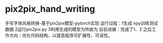 # pix2pix_hand_writing
手写字体风格转换-基于pix2pix模型-pytorch实现
运行过程：1生成 npy训练测试数据 2运行pix2pix.py  3利用生成的模型为所欲为
目前进展：完成了1、2
之后工作方向：优化代码结构，以提高程序可扩展性、可读性。
